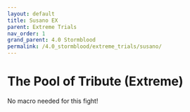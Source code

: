 ```yaml
---
layout: default
title: Susano EX
parent: Extreme Trials
nav_order: 1
grand_parent: 4.0 Stormblood
permalink: /4.0_stormblood/extreme_trials/susano/
---
```


# The Pool of Tribute (Extreme)

No macro needed for this fight!

<script data-goatcounter="https://tuufless.goatcounter.com/count"
        async src="//gc.zgo.at/count.js"></script>
